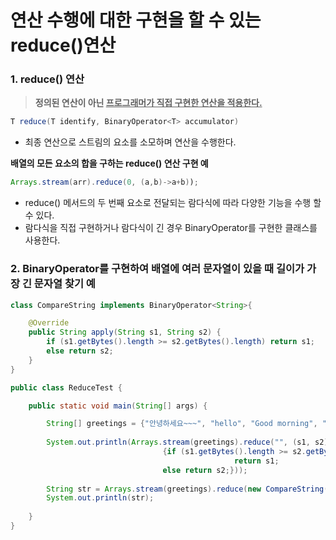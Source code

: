 # 연산 수행에 대한 구현을 할 수 있는 reduce()연산

### 1. reduce() 연산

> **정의된 연산이 아닌 <u>프로그래머가 직접 구현한 연산을 적용한다.</u>**



```java
T reduce(T identify, BinaryOperator<T> accumulator)
```

- 최종 연산으로 스트림의 요소를 소모하며 연산을 수행한다.



**배열의 모든 요소의 합을 구하는 reduce() 연산 구현 예**

```java
Arrays.stream(arr).reduce(0, (a,b)->a+b));
```

- reduce() 메서드의 두 번째 요소로 전달되는 람다식에 따라 다양한 기능을 수행 할 수 있다.
- 람다식을 직접 구현하거나 람다식이 긴 경우 BinaryOperator를 구현한 클래스를 사용한다.



### 2. BinaryOperator를 구현하여 배열에 여러 문자열이 있을 때 길이가 가장 긴 문자열 찾기 예

```java
class CompareString implements BinaryOperator<String>{

	@Override
	public String apply(String s1, String s2) {
		if (s1.getBytes().length >= s2.getBytes().length) return s1;
		else return s2;
	}
}

public class ReduceTest {

	public static void main(String[] args) {

		String[] greetings = {"안녕하세요~~~", "hello", "Good morning", "반갑습니다^^"};
		
		System.out.println(Arrays.stream(greetings).reduce("", (s1, s2)-> 
		                          {if (s1.getBytes().length >= s2.getBytes().length) 
				                                  return s1;
		                          else return s2;})); 
		
		String str = Arrays.stream(greetings).reduce(new CompareString()).get(); //BinaryOperator를 구현한 클래스 이용
		System.out.println(str);
		                          
	}
}
```